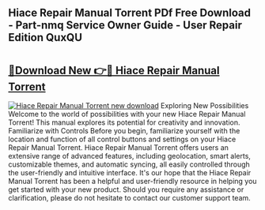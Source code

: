 ## Hiace Repair Manual Torrent PDf Free Download - Part-nmq Service Owner Guide - User Repair Edition QuxQU

# <h2><a href="http://bc96034.oget.top/?id=Hiace+Repair+Manual+Torrent">🔗Download New 👉🔴 Hiace Repair Manual Torrent</a></h2>

[![Hiace Repair Manual Torrent new download](https://i.imgur.com/5g1atiW.png)](http://bc96034.oget.top/?id=Hiace+Repair+Manual+Torrent)
Exploring New Possibilities Welcome to the world of possibilities with your new Hiace Repair Manual Torrent! This manual explores its potential for creativity and innovation. Familiarize with Controls Before you begin, familiarize yourself with the location and function of all control buttons and settings on your Hiace Repair Manual Torrent. Hiace Repair Manual Torrent offers users an extensive range of advanced features, including geolocation, smart alerts, customizable themes, and automatic syncing, all easily controlled through the user-friendly and intuitive interface. It's our hope that the Hiace Repair Manual Torrent has been a helpful and user-friendly resource in helping you get started with your new product. Should you require any assistance or clarification, please do not hesitate to contact our customer support team.
